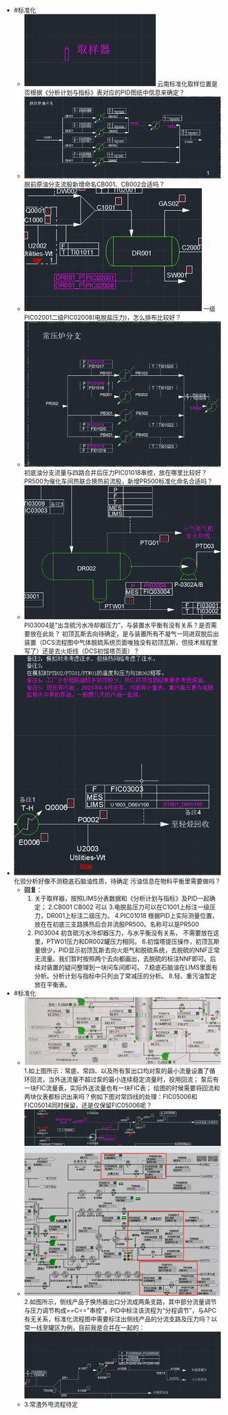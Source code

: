 - #标准化
	- ![image.png](../assets/image_1713525695326_0.png)
	  云南标准化取样位置是否根据《分析计划与指标》表对应的PID图纸中信息来确定？
	- ![image.png](../assets/image_1713527109459_0.png)
	  脱前原油分支流股新增命名CB001、CB002合适吗？
	- ![image.png](../assets/image_1713527253126_0.png)
	  一级PIC02001二级PIC02008(电脱盐压力)，怎么排布比较好？
	- ![image.png](../assets/image_1713527750595_0.png) 
	  初底油分支流量与四路合并后压力PIC01018串控，放在哪里比较好？
	  PR500为催化车间热联合换热前流股，新增PR500标准化命名合适吗？
	- ![image.png](../assets/image_1713527628524_0.png)
	  PI03004是“出含硫污水冷却器压力”，与装置水平衡有没有关系？是否需要放在此处？
	  初顶瓦斯去向待确定，是与装置所有不凝气一同进双脱后出装置（DCS流程图中气体脱硫系统页面唯独没有初顶瓦斯，但技术规程里写了）还是去火炬线（DCS初馏塔页面）？
- ![image.png](../assets/image_1713528237424_0.png)
  化验分析好像不测稳底石脑油性质，待确定
  污油信息在物料平衡里需要做吗？
	- **回复**：
	  1. 关于取样器，按照LIMS分表数据和《分析计划与指标》及PID一起确定；
	  2.CB001 CB002 可以
	  3.电脱盐压力可以在C1001上标注一级压力，DR001上标注二级压力。
	  4.PIC01018 根据PID上实际测量位置，放在在初底三支路换热后合并流股PR500。名称可以是PR500
	  5. PI03004 初含硫污水冷却器压力，与水平衡没有关系， 不需要放在这里，PTW01压力和DR002罐压力相同。
	  6.初馏塔提压操作，初顶瓦斯量很少，PID显示初顶瓦斯去向火炬气和脱硫系统，去脱硫的NNF正常无流量。我们暂时按照两个去向都画出，去脱硫的标注NNF即可。后续对装置的疑问整理到一块问车间即可。
	  7.稳底石脑油在LIMS里面有分析。分析计划与指标中只列出了常减压的分析。
	  8.轻、重污油暂定放在平衡表。
- #标准化
	- ![image_1713837455930_0.png](../assets/image_1713837455930_0_1713839764291_0.png) 
	  1.如上图所示：常底、常四、以及所有泵出口均对泵的最小流量设置了循环回流，当外送流量不超过泵的最小连续稳定流量时，投用回流；
	  泵后有一块FIC流量表，实际外送流量也有一块FIC表；
	  绘图的时候需要将回流和两块仪表都标识出来吗？例如下图对常四线的处理：FIC05006和FIC05014同时保留，还是仅保留FIC05006呢？
	  ![image.png](../assets/image_1713839837500_0.png)
	- ![image.png](../assets/image_1713848306148_0.png)
	  2.如图所示，侧线产品于换热器出口分流成两条支路，其中部分流量调节与压力调节构成==C=="串控”，PID中标注该流程为“分程调节”，与APC有无关系，标准化流程图中需要标注出侧线产品的分流支路及压力吗？以常一线至罐区为例，目前我是合并在一起的：
	  ![image.png](../assets/image_1713850135705_0.png)
	- 3.常渣外甩流程待定